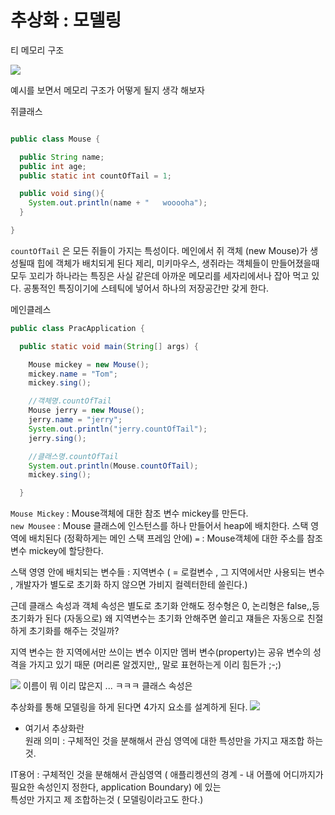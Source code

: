 추상화 : 모델링
==================


티 메모리 구조

<img src = "https://user-images.githubusercontent.com/80088918/146228018-bfc140b3-6a7d-41d8-bfcb-faf9c1f24d0c.png">



예시를 보면서 메모리 구조가 어떻게 될지 생각 해보자


쥐클래스
```java

public class Mouse {

  public String name;
  public int age;
  public static int countOfTail = 1;

  public void sing(){
    System.out.println(name + "   wooooha");
  }

}
```

`countOfTail` 은 모든 쥐들이 가지는 특성이다.
메인에서 쥐 객체 (new Mouse)가 생성될때 힙에 객체가 배치되게 된다
제리, 미키마우스, 생쥐라는 객체들이 만들어졌을때 모두 꼬리가 하나라는 특징은 사실 같은데
아까운 메모리를 세자리에서나 잡아 먹고 있다. 공통적인 특징이기에 스테틱에 넣어서 하나의 저장공간만 갖게 한다.





메인클레스

```java
public class PracApplication {

  public static void main(String[] args) {

    Mouse mickey = new Mouse();
    mickey.name = "Tom";
    mickey.sing();

	//객체명.countOfTail
    Mouse jerry = new Mouse();
    jerry.name = "jerry";
	System.out.println("jerry.countOfTail");
    jerry.sing();

	//클래스명.countOfTail
    System.out.println(Mouse.countOfTail);
    mickey.sing();

  }
```

`Mouse Mickey` : Mouse객체에 대한 참조 변수 mickey를 만든다.  
`new Mousee` : Mouse 클래스에 인스턴스를 하나 만들어서 heap에 배치한다.  스택 영역에 배치된다 (정확하게는 메인 스택 프레임 안에)
`=` : Mouse객체에 대한 주소를 참조 변수 mickey에 할당한다.  


스택 영영 안에 배치되는 변수들 : 지역변수 ( = 로컬변수 , 그 지역에서만 사용되는 변수 , 개발자가 별도로 초기화 하지 않으면 가비지 컬렉터한테 쓸린다.)

근데 클래스 속성과 객체 속성은 별도로 초기화 안해도 정수형은 0, 논리형은 false,,등 초기화가 된다 (자동으로)
왜 지역변수는 초기화 안해주면 쓸리고 쟤들은 자동으로 친절하게 초기화를 해주는 것일까? 

지역 변수는 한 지역에서만 쓰이는 변수 이지만 멤버 변수(property)는 공유 변수의 성격을 가지고 있기 때문
(머리론 알겠지만,, 말로 표현하는게 이리 힘든가 ;-;)


<img src="https://user-images.githubusercontent.com/80088918/146233311-ab1930b3-901b-4c38-8c3c-b032566f32a6.png">
이름이 뭐 이리 많은지 ... ㅋㅋㅋ 클래스 속성은 



추상화를 통해 모델링을 하게 된다면 4가지 요소를 설계하게 된다. 
<img src = "https://user-images.githubusercontent.com/80088918/146230830-5bcb3976-206f-4c9f-9986-5aac4b9ea0a2.png">

+ 여기서 추상화란  
원래 의미 : 구체적인 것을 분해해서 관심 영역에 대한 특성만을 가지고 재조합 하는것.  

IT용어 : 구체적인 것을 분해해서 관심영역 ( 애플리켕션의 경계 - 내 어플에 어디까지가 필요한 속성인지 정한다, application Boundary) 에 있는  
특성만 가지고 제 조합하는것 ( 모델링이라고도 한다.)



